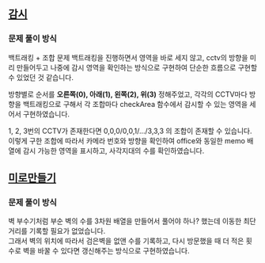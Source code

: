 ## [감시](https://www.acmicpc.net/problem/15683)
### 문제 풀이 방식
백트래킹 + 조합 문제
백트래킹을 진행하면서 영역을 바로 세지 않고, cctv의 방향을 미리 만들어두고 나중에 감시 영역을 확인하는 방식으로 구현하여 단순한 흐름으로 구현할 수 있었던 것 같습니다.

방향별로 순서를 **오른쪽(0), 아래(1), 왼쪽(2), 위(3)** 정해주었고, 
각각의 CCTV마다 방향을 백트래킹으로 구해서 각 조합마다 checkArea 함수에서 감시할 수 있는 영역을 세어서 구현하였습니다.

1, 2, 3번의 CCTV가 존재한다면 0,0,0/0,0,1/.../3,3,3 의 조합이 존재할 수 있습니다. 이렇게 구한 조합에 따라서 카메라 번호와 방향을 확인하여 office와 동일한 memo 배열에 감시 가능한 영역을 표시하고, 사각지대의 수를 확인하였습니다.


## [미로만들기](https://www.acmicpc.net/problem/2665)
### 문제 풀이 방식
벽 부수기처럼 부순 벽의 수를 3차원 배열을 만들어서 풀어야 하나? 했는데 이동한 최단 거리를 기록할 필요가 없었습니다.  
그래서 벽의 위치에 따라서 검은벽을 없앤 수를 기록하고, 다시 방문했을 때 더 적은 횟수로 벽을 바꿀 수 있다면 갱신해주는 방식으로 구현하였습니다.
